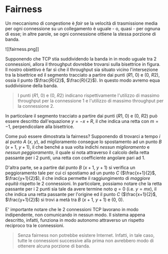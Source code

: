 # Fairness
Un meccanismo di congestione è *fair* se la velocità di trasmissione media per ogni connessione su un collegamento è uguale - o, quasi - per ognuna di esse; in altre parole, se ogni connessione ottiene la stessa porzione di banda.

![[fairness.png]]

Supponendo che TCP stia suddividendo la banda in in modo uguale tra $2$ connessioni, allora il throughput dovrebbe trovarsi sulla bisettrice in figura.
Il nostro obiettivo è far sì che il throughput sia situato vicino l'intersezione tra la bisettrice ed il segmento tracciato a partire dai punti ($R1$, $0$) e ($0$, $R2$), ossia il punto ($\frac{R}{2}$, $\frac{R}{2}$).
In questo modo avremo equa suddivisione della banda.

> I punti ($R1$, $0$) e ($0$, $R2$) indicano rispettivamente l'utilizzo di massimo throughput per la connessione $1$ e l'utilizzo di massimo throughput per la connessione $2$.

In particolare il segmento tracciato a partire dai punti ($R1$, $0$) e ($0$, $R2$) può essere descritto dall'equazione $y = -x + R$, il che indica una retta con $m = -1$, perpendicolare alla bisettrice.

Come può essere dimostrata la fairness? Supponendo di trovarci a tempo $i$ al punto $A$ ($x$, $y$), ad miglioramento consegue lo spostamento ad un punto $B$ ($x+1$, $y+1$), il che benché a sua volta indichi *nessun miglioramento* e *nessun peggioramento*, il quale si nota attraverso il calcolo della retta passante per i $2$ punti, una retta con coefficiente angolare pari ad $1$.

D'altra parte, se a partire dal punto $B$ ($x+1$, $y+1$) si verifica un peggioramento tale per cui ci spostiamo ad un punto $C$ ($\frac{x+1}{2}$, $\frac{y+1}{2}$), il che indica permette il raggiungimento di *maggiore equità* rispetto le $2$ connessioni.
In particolare, possiamo notare che la retta passante per i $2$ punti sia tale da avere termine noto $q = 0$ (i.e. $y = mx$), il che indica una retta passante per l'origine ed il punto $C$ ($\frac{x+1}{2}$, $\frac{y+1}{2}$) si trovi a metà tra $B$ ($x+1$, $y+1$) e ($0$, $0$).

E' importante notare che le $2$ connessioni TCP lavorano in modo indipendente, non comunicando in nessun modo. Il sistema appena descritto, infatti, funziona in modo autonomo attraverso un rispetto reciproco tra le connessioni.

> Senza fairness non potrebbe esistere Internet. Infatti, in tale caso, tutte le connessioni successive alla prima non avrebbero modo di ottenere alcuna porzione di banda.